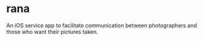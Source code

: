 # rana
An iOS service app to facilitate communication between photographers and those who want their pictures taken.
